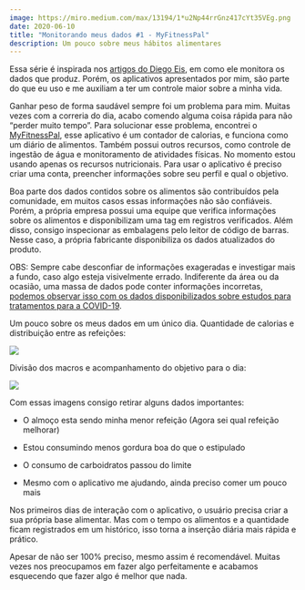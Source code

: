 ```yaml
---
image: https://miro.medium.com/max/13194/1*u2Np44rrGnz417cYt35VEg.png
date: 2020-06-10
title: "Monitorando meus dados #1 - MyFitnessPal"
description: Um pouco sobre meus hábitos alimentares
---
```



Essa série é inspirada nos [artigos do Diego Eis](https://diegoeis.com/como-eu-monitoro-meus-dados-1-app-life-cycle/), em como ele monitora os dados que produz. Porém, os aplicativos apresentados por mim, são parte do que eu uso e me auxiliam a ter um controle maior sobre a minha vida.

Ganhar peso de forma saudável sempre foi um problema para mim. Muitas vezes com a correria do dia, acabo comendo alguma coisa rápida para não “perder muito tempo”. Para solucionar esse problema, encontrei o [MyFitnessPal](https://play.google.com/store/apps/details?id=com.myfitnesspal.android&hl=en), esse aplicativo é um contador de calorias, e funciona como um diário de alimentos. Também possui outros recursos, como controle de ingestão de água e monitoramento de atividades físicas. No momento estou usando apenas os recursos nutricionais. Para usar o aplicativo é preciso criar uma conta, preencher informações sobre seu perfil e qual o objetivo.

Boa parte dos dados contidos sobre os alimentos são contribuídos pela comunidade, em muitos casos essas informações não são confiáveis. Porém, a própria empresa possui uma equipe que verifica informações sobre os alimentos e disponibilizam uma tag em registros verificados. Além disso, consigo inspecionar as embalagens pelo leitor de código de barras. Nesse caso, a própria fabricante disponibiliza os dados atualizados do produto.

OBS: Sempre cabe desconfiar de informações exageradas e investigar mais a fundo, caso algo esteja visivelmente errado. Indiferente da área ou da ocasião, uma massa de dados pode conter informações incorretas, [podemos observar isso com os dados disponibilizados sobre estudos para tratamentos para a COVID-19](https://g1.globo.com/fantastico/noticia/2020/06/07/estudo-com-erros-levanta-questao-urgencia-da-pandemia-pode-contaminar-a-ciencia.ghtml).

Um pouco sobre os meus dados em um único dia. Quantidade de calorias e distribuição entre as refeições:

![](https://cdn-images-1.medium.com/max/2000/1*kHabY1yu8TUs6YKC_7h68g.jpeg)

Divisão dos macros e acompanhamento do objetivo para o dia:

![](https://cdn-images-1.medium.com/max/2160/1*lLI-QfBAfGEJ_gD5KKq5_Q.jpeg)

Com essas imagens consigo retirar alguns dados importantes:

* O almoço esta sendo minha menor refeição (Agora sei qual refeição melhorar)

* Estou consumindo menos gordura boa do que o estipulado

* O consumo de carboidratos passou do limite

* Mesmo com o aplicativo me ajudando, ainda preciso comer um pouco mais

Nos primeiros dias de interação com o aplicativo, o usuário precisa criar a sua própria base alimentar. Mas com o tempo os alimentos e a quantidade ficam registrados em um histórico, isso torna a inserção diária mais rápida e prático.

Apesar de não ser 100% preciso, mesmo assim é recomendável. Muitas vezes nos preocupamos em fazer algo perfeitamente e acabamos esquecendo que fazer algo é melhor que nada.

